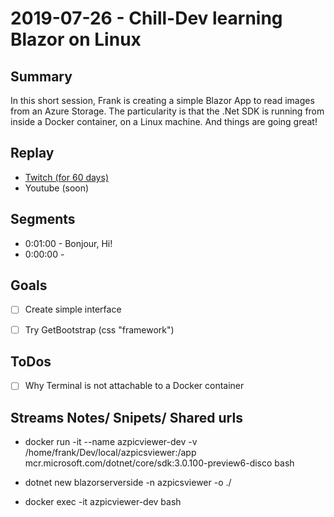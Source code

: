 
# 2019-07-26 - Chill-Dev learning Blazor on Linux

Summary
-------

In this short session, Frank is creating a simple Blazor App to read images from an Azure Storage. The particularity is that the .Net SDK is running from inside a Docker container, on a Linux machine. And things are going great!

Replay
------

- [Twitch (for 60 days)](https://www.twitch.tv/videos/)
- Youtube (soon)


Segments
--------

- 0:01:00 - Bonjour, Hi!
- 0:00:00 - 


Goals
-----

- [ ] Create simple interface
- [ ] Try GetBootstrap (css "framework")


ToDos
-----
- [ ] Why Terminal is not attachable to a Docker container



Streams Notes/ Snipets/ Shared urls
-----------------------------------

- docker run -it --name azpicviewer-dev -v /home/frank/Dev/local/azpicsviewer:/app mcr.microsoft.com/dotnet/core/sdk:3.0.100-preview6-disco bash

- dotnet new blazorserverside -n azpicsviewer -o ./

- docker exec -it azpicviewer-dev bash



